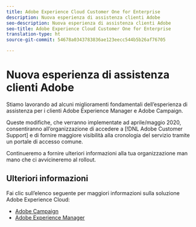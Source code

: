 ```yaml
---
title: Adobe Experience Cloud Customer One for Enterprise
description: Nuova esperienza di assistenza clienti Adobe
seo-description: Nuova esperienza di assistenza clienti Adobe
seo-title: Adobe Experience Cloud Customer One for Enterprise
translation-type: ht
source-git-commit: 54678a0343783836ae123eecc544b5b26af76705

---
```



# Nuova esperienza di assistenza clienti Adobe

Stiamo lavorando ad alcuni miglioramenti fondamentali dell’esperienza di assistenza per i clienti Adobe Experience Manager e Adobe Campaign.

Queste modifiche, che verranno implementate ad aprile/maggio 2020, consentiranno all’organizzazione di accedere a [!DNL Adobe Customer Support] e di fornire maggiore visibilità alla cronologia del servizio tramite un portale di accesso comune.

Continueremo a fornire ulteriori informazioni alla tua organizzazione man mano che ci avvicineremo al rollout.

## Ulteriori informazioni

Fai clic sull’elenco seguente per maggiori informazioni sulla soluzione Adobe Experience Cloud:

* [Adobe Campaign](campaign-list.md)
* [Adobe Experience Manager](aem-list.md)
